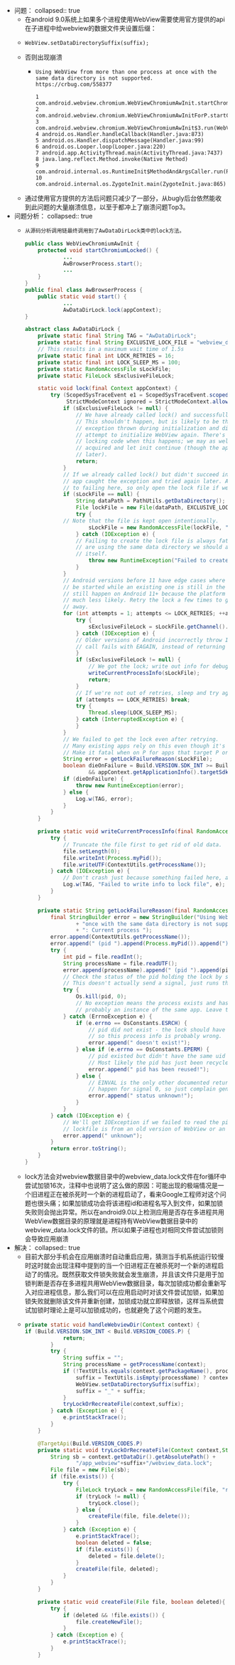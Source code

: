 - 问题：
  collapsed:: true
	- 在android 9.0系统上如果多个进程使用WebView需要使用官方提供的api在子进程中给webview的数据文件夹设置后缀：
	- ```
	  WebView.setDataDirectorySuffix(suffix);
	  ```
	- 否则出现崩溃
		- ```
		  Using WebView from more than one process at once with the same data directory is not supported. https://crbug.com/558377
		  
		  1 com.android.webview.chromium.WebViewChromiumAwInit.startChromiumLocked(WebViewChromiumAwInit.java:63)
		  2 com.android.webview.chromium.WebViewChromiumAwInitForP.startChromiumLocked(WebViewChromiumAwInitForP.java:3)
		  3 com.android.webview.chromium.WebViewChromiumAwInit$3.run(WebViewChromiumAwInit.java:3)
		  4 android.os.Handler.handleCallback(Handler.java:873)
		  5 android.os.Handler.dispatchMessage(Handler.java:99)
		  6 android.os.Looper.loop(Looper.java:220)
		  7 android.app.ActivityThread.main(ActivityThread.java:7437)
		  8 java.lang.reflect.Method.invoke(Native Method)
		  9 com.android.internal.os.RuntimeInit$MethodAndArgsCaller.run(RuntimeInit.java:500)
		  10 com.android.internal.os.ZygoteInit.main(ZygoteInit.java:865)
		  ```
	- 通过使用官方提供的方法后问题只减少了一部分，从bugly后台依然能收到此问题的大量崩溃信息，以至于都冲上了崩溃问题Top3。
- 问题分析：
  collapsed:: true
	- ```java
	  从源码分析调用链最终调用到了AwDataDirLock类中的lock方法。
	  
	  public class WebViewChromiumAwInit {
	      protected void startChromiumLocked() {
	              ...
	              AwBrowserProcess.start();
	              ... 
	      }
	  }
	  public final class AwBrowserProcess {
	      public static void start() {
	              ...
	              AwDataDirLock.lock(appContext);
	  }
	  
	  abstract class AwDataDirLock {
	      private static final String TAG = "AwDataDirLock";
	      private static final String EXCLUSIVE_LOCK_FILE = "webview_data.lock";
	      // This results in a maximum wait time of 1.5s
	      private static final int LOCK_RETRIES = 16;
	      private static final int LOCK_SLEEP_MS = 100;
	      private static RandomAccessFile sLockFile;
	      private static FileLock sExclusiveFileLock;
	  
	      static void lock(final Context appContext) {
	          try (ScopedSysTraceEvent e1 = ScopedSysTraceEvent.scoped("AwDataDirLock.lock");
	               StrictModeContext ignored = StrictModeContext.allowDiskWrites()) {
	              if (sExclusiveFileLock != null) {
	                  // We have already called lock() and successfully acquired the lock in this process.
	                  // This shouldn't happen, but is likely to be the result of an app catching an
	                  // exception thrown during initialization and discarding it, causing us to later
	                  // attempt to initialize WebView again. There's no real advantage to failing the
	                  // locking code when this happens; we may as well count this as the lock being
	                  // acquired and let init continue (though the app may experience other problems
	                  // later).
	                  return;
	              }
	              // If we already called lock() but didn't succeed in getting the lock, it's possible the
	              // app caught the exception and tried again later. As above, there's no real advantage
	              // to failing here, so only open the lock file if we didn't already open it before.
	              if (sLockFile == null) {
	                  String dataPath = PathUtils.getDataDirectory();
	                  File lockFile = new File(dataPath, EXCLUSIVE_LOCK_FILE);
	                  try {
	              // Note that the file is kept open intentionally.
	                      sLockFile = new RandomAccessFile(lockFile, "rw");
	                  } catch (IOException e) {
	                  // Failing to create the lock file is always fatal; even if multiple processes
	                  // are using the same data directory we should always be able to access the file
	                  // itself.
	                      throw new RuntimeException("Failed to create lock file " + lockFile, e);
	                  }
	              }
	              // Android versions before 11 have edge cases where a new instance of an app process can
	              // be started while an existing one is still in the process of being killed. This can
	              // still happen on Android 11+ because the platform has a timeout for waiting, but it's
	              // much less likely. Retry the lock a few times to give the old process time to fully go
	              // away.
	              for (int attempts = 1; attempts <= LOCK_RETRIES; ++attempts) {
	                  try {
	                      sExclusiveFileLock = sLockFile.getChannel().tryLock();
	                  } catch (IOException e) {
	                  // Older versions of Android incorrectly throw IOException when the flock()
	                  // call fails with EAGAIN, instead of returning null. Just ignore it.
	                  }
	                  if (sExclusiveFileLock != null) {
	                      // We got the lock; write out info for debugging.
	                      writeCurrentProcessInfo(sLockFile);
	                      return;
	                  }
	                  // If we're not out of retries, sleep and try again.
	                  if (attempts == LOCK_RETRIES) break;
	                  try {
	                      Thread.sleep(LOCK_SLEEP_MS);
	                  } catch (InterruptedException e) {
	                  }
	              }
	              // We failed to get the lock even after retrying.
	              // Many existing apps rely on this even though it's known to be unsafe.
	              // Make it fatal when on P for apps that target P or higher
	              String error = getLockFailureReason(sLockFile);
	              boolean dieOnFailure = Build.VERSION.SDK_INT >= Build.VERSION_CODES.P
	                      && appContext.getApplicationInfo().targetSdkVersion >= Build.VERSION_CODES.P;
	              if (dieOnFailure) {
	                  throw new RuntimeException(error);
	              } else {
	                  Log.w(TAG, error);
	              }
	          }
	      }
	  
	      private static void writeCurrentProcessInfo(final RandomAccessFile file) {
	          try {
	              // Truncate the file first to get rid of old data.
	              file.setLength(0);
	              file.writeInt(Process.myPid());
	              file.writeUTF(ContextUtils.getProcessName());
	          } catch (IOException e) {
	              // Don't crash just because something failed here, as it's only for debugging.
	              Log.w(TAG, "Failed to write info to lock file", e);
	          }
	      }
	  
	      private static String getLockFailureReason(final RandomAccessFile file) {
	          final StringBuilder error = new StringBuilder("Using WebView from more than one process at "
	                  + "once with the same data directory is not supported. https://crbug.com/558377 "
	                  + ": Current process ");
	          error.append(ContextUtils.getProcessName());
	          error.append(" (pid ").append(Process.myPid()).append("), lock owner ");
	          try {
	              int pid = file.readInt();
	              String processName = file.readUTF();
	              error.append(processName).append(" (pid ").append(pid).append(")");
	              // Check the status of the pid holding the lock by sending it a null signal.
	              // This doesn't actually send a signal, just runs the kernel access checks.
	              try {
	                  Os.kill(pid, 0);
	                  // No exception means the process exists and has the same uid as us, so is
	                  // probably an instance of the same app. Leave the message alone.
	              } catch (ErrnoException e) {
	                  if (e.errno == OsConstants.ESRCH) {
	                      // pid did not exist - the lock should have been released by the kernel,
	                      // so this process info is probably wrong.
	                      error.append(" doesn't exist!");
	                  } else if (e.errno == OsConstants.EPERM) {
	                      // pid existed but didn't have the same uid as us.
	                      // Most likely the pid has just been recycled for a new process
	                      error.append(" pid has been reused!");
	                  } else {
	                      // EINVAL is the only other documented return value for kill(2) and should never
	                      // happen for signal 0, so just complain generally.
	                      error.append(" status unknown!");
	                  }
	              }
	          } catch (IOException e) {
	              // We'll get IOException if we failed to read the pid and process name; e.g. if the
	              // lockfile is from an old version of WebView or an IO error occurred somewhere.
	              error.append(" unknown");
	          }
	          return error.toString();
	      }
	  }
	  ```
	- lock方法会对webview数据目录中的webview_data.lock文件在for循环中尝试加锁16次，注释中也说明了这么做的原因：可能出现的极端情况是一个旧进程正在被杀死时一个新的进程启动了，看来Google工程师对这个问题也很头痛；如果加锁成功会将该进程id和进程名写入到文件，如果加锁失败则会抛出异常。所以在android9.0以上检测应用是否存在多进程共用WebView数据目录的原理就是进程持有WebView数据目录中的webview_data.lock文件的锁。所以如果子进程也对相同文件尝试加锁则会导致应用崩溃
- 解决：
  collapsed:: true
	- 目前大部分手机会在应用崩溃时自动重启应用，猜测当手机系统运行较慢时这时就会出现注释中提到的当一个旧进程正在被杀死时一个新的进程启动了的情况。既然获取文件锁失败就会发生崩溃，并且该文件只是用于加锁判断是否存在多进程共用WebView数据目录，每次加锁成功都会重新写入对应进程信息，那么我们可以在应用启动时对该文件尝试加锁，如果加锁失败就删除该文件并重新创建，加锁成功就立即释放锁，这样当系统尝试加锁时理论上是可以加锁成功的，也就避免了这个问题的发生。
	- ```java
	  private static void handleWebviewDir(Context context) {
	  if (Build.VERSION.SDK_INT < Build.VERSION_CODES.P) {
	              return;
	          }
	          try {
	              String suffix = "";
	              String processName = getProcessName(context);
	              if (!TextUtils.equals(context.getPackageName(), processName)) {//判断不等于默认进程名称
	                  suffix = TextUtils.isEmpty(processName) ? context.getPackageName() : processName;
	                  WebView.setDataDirectorySuffix(suffix);
	                  suffix = "_" + suffix;
	              }
	              tryLockOrRecreateFile(context,suffix);
	          } catch (Exception e) {
	              e.printStackTrace();
	          }
	      }
	  
	      @TargetApi(Build.VERSION_CODES.P)
	      private static void tryLockOrRecreateFile(Context context,String suffix) {
	          String sb = context.getDataDir().getAbsolutePath() +
	                  "/app_webview"+suffix+"/webview_data.lock";
	          File file = new File(sb);
	          if (file.exists()) {
	              try {
	                  FileLock tryLock = new RandomAccessFile(file, "rw").getChannel().tryLock();
	                  if (tryLock != null) {
	                      tryLock.close();
	                  } else {
	                      createFile(file, file.delete());
	                  }
	              } catch (Exception e) {
	                  e.printStackTrace();
	                  boolean deleted = false;
	                  if (file.exists()) {
	                      deleted = file.delete();
	                  }
	                  createFile(file, deleted);
	              }
	          }
	      }
	  
	      private static void createFile(File file, boolean deleted){
	          try {
	              if (deleted && !file.exists()) {
	                  file.createNewFile();
	              }
	          } catch (Exception e) {
	              e.printStackTrace();
	          }
	      }
	  ```